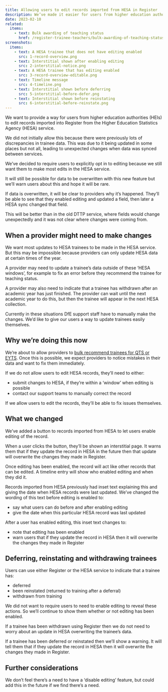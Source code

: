 ```yaml
---
title: Allowing users to edit records imported from HESA in Register
description: We’ve made it easier for users from higher education authorities to correct mistakes in their data.
date: 2023-02-10
related:
  items:
    - text: Bulk awarding of teaching status
      href: /register-trainee-teachers/bulk-awarding-of-teaching-status/
screenshots:
  items:
    - text: A HESA trainee that does not have editing enabled
      src: 1-record-overview.png
    - text: Interstitial shown after enabling editing
      src: 2-interstitial-notice.png
    - text: A HESA trainee that has editing enabled
      src: 3-record-overview-editable.png
    - text: Timeline message
      src: 4-timeline.png
    - text: Interstitial shown before deferring
      src: 5-interstitial-before-defer.png
    - text: Interstitial shown before reinstating
      src: 6-interstitial-before-reinstate.png
---
```


We want to provide a way for users from higher education authorities (HEIs) to edit records imported into Register from the Higher Education Statistics Agency (HESA) service.

We did not initially allow this because there were previously lots of discrepancies in trainee data. This was due to it being updated in some places but not all, leading to unexpected changes when data was synced between services.

We’ve decided to require users to explicitly opt in to editing because we still want them to make most edits in the HESA service.

It will still be possible for data to be overwritten with this new feature but we’ll warn users about this and hope it will be rare.

If data is overwritten, it will be clear to providers why it’s happened. They’ll be able to see that they enabled editing and updated a field, then later a HESA sync changed that field.

This will be better than in the old DTTP service, where fields would change unexpectedly and it was not clear where changes were coming from.

## When a provider might need to make changes

We want most updates to HESA trainees to be made in the HESA service. But this may be impossible because providers can only update HESA data at certain times of the year.

A provider may need to update a trainee’s data outside of these ‘HESA windows’, for example to fix an error before they recommend the trainee for teaching status.

A provider may also need to indicate that a trainee has withdrawn after an academic year has just finished. The provider can wait until the next academic year to do this, but then the trainee will appear in the next HESA collection.

Currently in these situations DfE support staff have to manually make the changes. We’d like to give our users a way to update trainees easily themselves.

## Why we’re doing this now

We’re about to allow providers to [bulk recommend trainees for QTS or EYTS](/register-trainee-teachers/bulk-awarding-of-teaching-status/).
Once this is possible, we expect providers to notice mistakes in their data and want to fix them immediately.

If we do not allow users to edit HESA records, they’ll need to either:

- submit changes to HESA, if they’re within a ‘window’ when editing is possible
- contact our support teams to manually correct the record

If we allow users to edit the records, they’ll be able to fix issues themselves.

## What we changed

We’ve added a button to records imported from HESA to let users enable editing of the record.

When a user clicks the button, they’ll be shown an interstitial page. It warns them that if they update the record in HESA in the future then that update will overwrite the changes they made in Register.

Once editing has been enabled, the record will act like other records that can be edited. A timeline entry will show who enabled editing and when they did it.

Records imported from HESA previously had inset text explaining this and giving the date when HESA records were last updated. We’ve changed the wording of this text before editing is enabled to:

- say what users can do before and after enabling editing
- give the date when this particular HESA record was last updated

After a user has enabled editing, this inset text changes to:

- note that editing has been enabled
- warn users that if they update the record in HESA then it will overwrite the changes they made in Register

## Deferring, reinstating and withdrawing trainees

Users can use either Register or the HESA service to indicate that a trainee has:

- deferred
- been reinstated (returned to training after a deferral)
- withdrawn from training

We did not want to require users to need to enable editing to reveal these actions. So we’ll continue to show them whether or not editing has been enabled.

If a trainee has been withdrawn using Register then we do not need to worry about an update in HESA overwriting the trainee’s data.

If a trainee has been deferred or reinstated then we’ll show a warning. It will tell them that if they update the record in HESA then it will overwrite the changes they made in Register.

## Further considerations

We don’t feel there’s a need to have a ‘disable editing’ feature, but could add this in the future if we find there’s a need.
